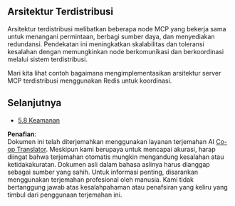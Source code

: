 <!--
CO_OP_TRANSLATOR_METADATA:
{
  "original_hash": "cd973a4e381337c6a3ac2443e7548e63",
  "translation_date": "2025-07-14T02:31:56+00:00",
  "source_file": "05-AdvancedTopics/mcp-scaling/README.md",
  "language_code": "id"
}
-->
## Arsitektur Terdistribusi

Arsitektur terdistribusi melibatkan beberapa node MCP yang bekerja sama untuk menangani permintaan, berbagi sumber daya, dan menyediakan redundansi. Pendekatan ini meningkatkan skalabilitas dan toleransi kesalahan dengan memungkinkan node berkomunikasi dan berkoordinasi melalui sistem terdistribusi.

Mari kita lihat contoh bagaimana mengimplementasikan arsitektur server MCP terdistribusi menggunakan Redis untuk koordinasi.

## Selanjutnya

- [5.8 Keamanan](../mcp-security/README.md)

**Penafian**:  
Dokumen ini telah diterjemahkan menggunakan layanan terjemahan AI [Co-op Translator](https://github.com/Azure/co-op-translator). Meskipun kami berupaya untuk mencapai akurasi, harap diingat bahwa terjemahan otomatis mungkin mengandung kesalahan atau ketidakakuratan. Dokumen asli dalam bahasa aslinya harus dianggap sebagai sumber yang sahih. Untuk informasi penting, disarankan menggunakan terjemahan profesional oleh manusia. Kami tidak bertanggung jawab atas kesalahpahaman atau penafsiran yang keliru yang timbul dari penggunaan terjemahan ini.